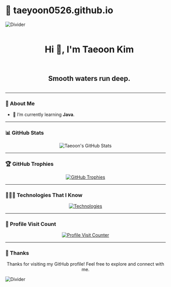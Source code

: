 # 🌟 taeyoon0526.github.io

<!--horizontal divider (gradient)-->
<img src="https://user-images.githubusercontent.com/73097560/115834477-dbab4500-a447-11eb-908a-139a6edaec5c.gif" alt="Divider">

<!--h1 without bottom border-->
<div id="user-content-toc">
  <ul align="center">
    <summary><h1 style="display: inline-block">Hi 👋, I'm Taeoon Kim</h1></summary>
  </ul>
</div>

<!--h2 without bottom border-->
<div id="user-content-toc">
  <ul align="center">
    <summary><h2 style="display: inline-block">Smooth waters run deep.</h2></summary>
  </ul>
</div>

---

### 🌱 About Me
- 🌱 I’m currently learning **Java**.

---

<!-- GitHub Stats -->
### 📊 GitHub Stats
<p align="center">
  <img title="🔥 Get streak stats for your profile at git.io/streak-stats" alt="Taeoon's GitHub Stats" src="https://github-readme-stats.vercel.app/api?username=taeyoon0526&theme=dark&show_icons=true&count_private=true" />
</p>

---

<!-- GitHub Trophies -->
### 🏆 GitHub Trophies
<p align="center">
  <a href="https://github.com/ryo-ma/github-profile-trophy" title="GitHub Trophies">
    <img alt="GitHub Trophies" src="https://github-profile-trophy.vercel.app/?username=taeyoon0526&theme=radical&row=1&column=7&margin-h=15&margin-w=5&no-bg=true" />
  </a>
</p>

---

<!-- Technologies -->
### 👨🏻‍💻 Technologies That I Know
<p align="center">
  <a href="https://skillicons.dev">
    <img src="https://skillicons.dev/icons?i=git,c,css,discord,github,js,java&perline=6" alt="Technologies" />
  </a>
</p>

---

<!-- Profile Visit Counter -->
### 👀 Profile Visit Count
<p align="center">
  <a href="https://hits.seeyoufarm.com">
    <img src="https://hits.seeyoufarm.com/api/count/incr/badge.svg?url=https%3A%2F%2Fgithub.com%2Ftaeyoon0526&count_bg=%2379C83D&title_bg=%23555555&icon=github.svg&icon_color=%23E7E7E7&title=hits&edge_flat=false" alt="Profile Visit Counter" />
  </a>
</p>

---

<!-- Thank You Section -->
### 🤝 Thanks
<p align="center">Thanks for visiting my GitHub profile! Feel free to explore and connect with me.</p>

<!--horizontal divider (gradient)-->
<img src="https://user-images.githubusercontent.com/73097560/115834477-dbab4500-a447-11eb-908a-139a6edaec5c.gif" alt="Divider">
